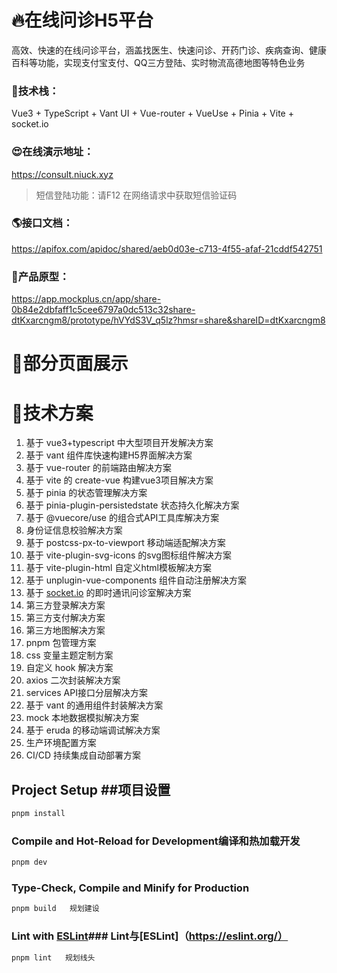 # 🔥在线问诊H5平台

高效、快速的在线问诊平台，涵盖找医生、快速问诊、开药门诊、疾病查询、健康百科等功能，实现支付宝支付、QQ三方登陆、实时物流高德地图等特色业务

### 🤙技术栈：

Vue3 + TypeScript + Vant UI + Vue-router + VueUse + Pinia + Vite + socket.io

### 😍在线演示地址：

https://consult.niuck.xyz

> 短信登陆功能：请F12 在网络请求中获取短信验证码

### 🌎接口文档：

https://apifox.com/apidoc/shared/aeb0d03e-c713-4f55-afaf-21cddf542751

### 🚩产品原型：

https://app.mockplus.cn/app/share-0b84e2dbfaff1c5cee6797a0dc513c32share-dtKxarcngm8/prototype/hVYdS3V_q5lz?hmsr=share&shareID=dtKxarcngm8
# 🙈部分页面展示



# 👊技术方案

1. 基于 vue3+typescript 中大型项目开发解决方案
2. 基于 vant 组件库快速构建H5界面解决方案
3. 基于 vue-router 的前端路由解决方案
4. 基于 vite 的 create-vue 构建vue3项目解决方案
5. 基于 pinia 的状态管理解决方案
6. 基于 pinia-plugin-persistedstate 状态持久化解决方案
7. 基于 @vuecore/use 的组合式API工具库解决方案
8. 身份证信息校验解决方案
9. 基于 postcss-px-to-viewport 移动端适配解决方案
10. 基于 vite-plugin-svg-icons 的svg图标组件解决方案
11. 基于 vite-plugin-html 自定义html模板解决方案
12. 基于 unplugin-vue-components 组件自动注册解决方案
13. 基于 [socket.io](http://socket.io/) 的即时通讯问诊室解决方案
14. 第三方登录解决方案
15. 第三方支付解决方案
16. 第三方地图解决方案
17. pnpm 包管理方案
18. css 变量主题定制方案
19. 自定义 hook 解决方案
20. axios 二次封装解决方案
21. services API接口分层解决方案
22. 基于 vant 的通用组件封装解决方案
23. mock 本地数据模拟解决方案
24. 基于 eruda 的移动端调试解决方案
25. 生产环境配置方案
26. CI/CD 持续集成自动部署方案

## Project Setup   ##项目设置

```sh   ' ' ' sh
pnpm install
```

### Compile and Hot-Reload for Development编译和热加载开发

```sh   ' ' ' sh
pnpm dev
```

### Type-Check, Compile and Minify for Production

```sh   ' ' ' sh
pnpm build   规划建设
```

### Lint with [ESLint](https://eslint.org/)### Lint与[ESLint]（https://eslint.org/）

```sh   ' ' ' sh
pnpm lint   规划线头
```
